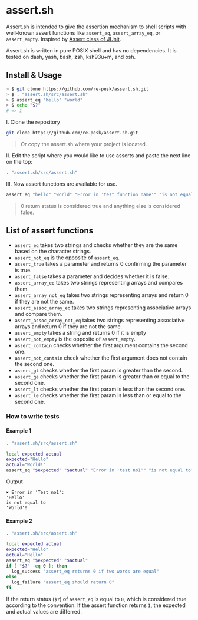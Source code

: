 # assert.sh

Assert.sh is intended to give the assertion mechanism to shell scripts with well-known assert functions like `assert_eq`, `assert_array_eq`, or `assert_empty`. Inspired by [Assert class of JUnit](http://junit.sourceforge.net/javadoc/org/junit/Assert.html).

Assert.sh is written in pure POSIX shell and has no dependencies. It is tested on dash, yash, bash, zsh, ksh93u+m, and osh.

## Install & Usage

```sh
> $ git clone https://github.com/re-pesk/assert.sh.git
> $ . "assert.sh/src/assert.sh"
> $ assert_eq "hello" "world"
> $ echo "$?"
# => 1
```

I. Clone the repository

```sh
git clone https://github.com/re-pesk/assert.sh.git
```

> Or copy the assert.sh where your project is located.

II. Edit the script where you would like to use asserts and paste the next line on the top:

```sh
. "assert.sh/src/assert.sh"
```

III. Now assert functions are available for use.

```sh
assert_eq "hello" "world" "Error in 'test_function_name'" "is not equal to"
```

> 0 return status is considered true and anything else is considered false.

## List of assert functions

* `assert_eq` takes two strings and checks whether they are the same based on the character strings.
* `assert_not_eq` is the opposite of `assert_eq`.
* `assert_true` takes a parameter and returns 0 confirming the parameter is true.
* `assert_false` takes a parameter and decides whether it is false.
* `assert_array_eq` takes two strings representing arrays and compares them.
* `assert_array_not_eq` takes two strings representing arrays and return 0 if they are not the same.
* `assert_assoc_array_eq` takes two strings representing associative arrays and compare them.
* `assert_assoc_array_not_eq` takes two strings representing associative arrays and return 0 if they are not the same.
* `assert_empty` takes a string and returns 0 if it is empty
* `assert_not_empty` is the opposite of `assert_empty`.
* `assert_contain` checks whether the first argument contains the second one.
* `assert_not_contain` check whether the first argument does not contain the second one.
* `assert_gt` checks whether the first param is greater than the second.
* `assert_ge` checks whether the first param is greator than or equal to the second one.
* `assert_lt` checks whether the first param is less than the second one.
* `assert_le` checks whether the first param is less than or equal to the second one.

### How to write tests

#### Example 1

```sh
. "assert.sh/src/assert.sh"

local expected actual
expected="Hello"
actual="World!"
assert_eq "$expected" "$actual" "Error in 'test no1'" "is not equal to"
```

Output

```plain
✖ Error in 'Test no1':
'Hello'
is not equal to
'World'!
```

#### Example 2

```sh
. "assert.sh/src/assert.sh"

local expected actual
expected="Hello"
actual="Hello"
assert_eq "$expected" "$actual"
if [ "$?" -eq 0 ]; then
  log_success "assert_eq returns 0 if two words are equal"
else
  log_failure "assert_eq should return 0"
fi
```

If the return status (`$?`) of `assert_eq` is equal to `0`, which is considered true according to the convention.
If the assert function returns `1`, the expected and actual values are differred.
